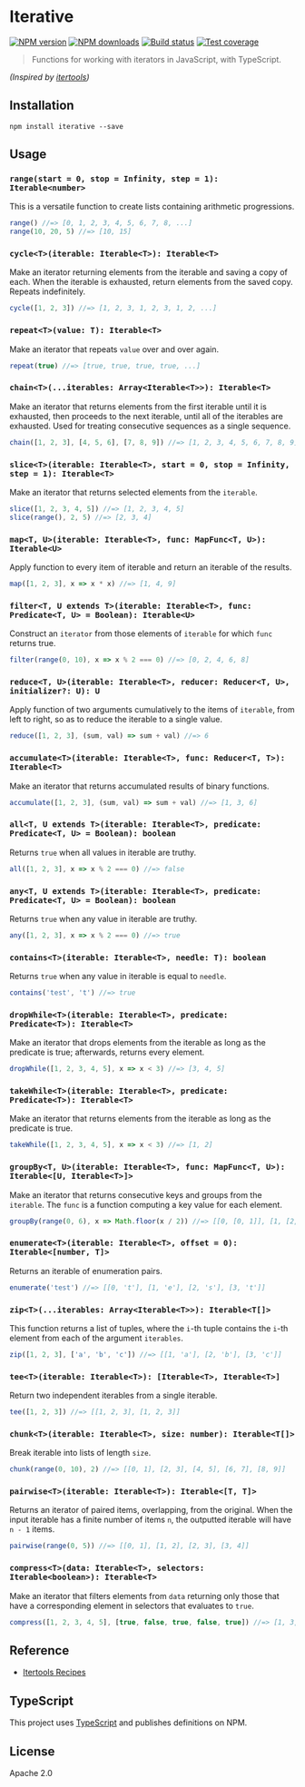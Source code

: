 # Iterative

[![NPM version][npm-image]][npm-url]
[![NPM downloads][downloads-image]][downloads-url]
[![Build status][travis-image]][travis-url]
[![Test coverage][coveralls-image]][coveralls-url]

> Functions for working with iterators in JavaScript, with TypeScript.

_(Inspired by [itertools](https://docs.python.org/3/library/itertools.html#itertools-recipes))_

## Installation

```
npm install iterative --save
```

## Usage

### `range(start = 0, stop = Infinity, step = 1): Iterable<number>`

This is a versatile function to create lists containing arithmetic progressions.

```ts
range() //=> [0, 1, 2, 3, 4, 5, 6, 7, 8, ...]
range(10, 20, 5) //=> [10, 15]
```

### `cycle<T>(iterable: Iterable<T>): Iterable<T>`

Make an iterator returning elements from the iterable and saving a copy of each. When the iterable is exhausted, return elements from the saved copy. Repeats indefinitely.

```ts
cycle([1, 2, 3]) //=> [1, 2, 3, 1, 2, 3, 1, 2, ...]
```

### `repeat<T>(value: T): Iterable<T>`

Make an iterator that repeats `value` over and over again.

```ts
repeat(true) //=> [true, true, true, true, ...]
```

### `chain<T>(...iterables: Array<Iterable<T>>): Iterable<T>`

Make an iterator that returns elements from the first iterable until it is exhausted, then proceeds to the next iterable, until all of the iterables are exhausted. Used for treating consecutive sequences as a single sequence.

```ts
chain([1, 2, 3], [4, 5, 6], [7, 8, 9]) //=> [1, 2, 3, 4, 5, 6, 7, 8, 9]
```

### `slice<T>(iterable: Iterable<T>, start = 0, stop = Infinity, step = 1): Iterable<T>`

Make an iterator that returns selected elements from the `iterable`.

```ts
slice([1, 2, 3, 4, 5]) //=> [1, 2, 3, 4, 5]
slice(range(), 2, 5) //=> [2, 3, 4]
```

### `map<T, U>(iterable: Iterable<T>, func: MapFunc<T, U>): Iterable<U>`

Apply function to every item of iterable and return an iterable of the results.

```ts
map([1, 2, 3], x => x * x) //=> [1, 4, 9]
```

### `filter<T, U extends T>(iterable: Iterable<T>, func: Predicate<T, U> = Boolean): Iterable<U>`

Construct an `iterator` from those elements of `iterable` for which `func` returns true.

```ts
filter(range(0, 10), x => x % 2 === 0) //=> [0, 2, 4, 6, 8]
```

### `reduce<T, U>(iterable: Iterable<T>, reducer: Reducer<T, U>, initializer?: U): U`

Apply function of two arguments cumulatively to the items of `iterable`, from left to right, so as to reduce the iterable to a single value.

```ts
reduce([1, 2, 3], (sum, val) => sum + val) //=> 6
```

### `accumulate<T>(iterable: Iterable<T>, func: Reducer<T, T>): Iterable<T>`

Make an iterator that returns accumulated results of binary functions.

```ts
accumulate([1, 2, 3], (sum, val) => sum + val) //=> [1, 3, 6]
```

### `all<T, U extends T>(iterable: Iterable<T>, predicate: Predicate<T, U> = Boolean): boolean`

Returns `true` when all values in iterable are truthy.

```ts
all([1, 2, 3], x => x % 2 === 0) //=> false
```

### `any<T, U extends T>(iterable: Iterable<T>, predicate: Predicate<T, U> = Boolean): boolean`

Returns `true` when any value in iterable are truthy.

```ts
any([1, 2, 3], x => x % 2 === 0) //=> true
```

### `contains<T>(iterable: Iterable<T>, needle: T): boolean`

Returns `true` when any value in iterable is equal to `needle`.

```ts
contains('test', 't') //=> true
```

### `dropWhile<T>(iterable: Iterable<T>, predicate: Predicate<T>): Iterable<T>`

Make an iterator that drops elements from the iterable as long as the predicate is true; afterwards, returns every element.

```ts
dropWhile([1, 2, 3, 4, 5], x => x < 3) //=> [3, 4, 5]
```

### `takeWhile<T>(iterable: Iterable<T>, predicate: Predicate<T>): Iterable<T>`

Make an iterator that returns elements from the iterable as long as the predicate is true.

```ts
takeWhile([1, 2, 3, 4, 5], x => x < 3) //=> [1, 2]
```

### `groupBy<T, U>(iterable: Iterable<T>, func: MapFunc<T, U>): Iterable<[U, Iterable<T>]>`

Make an iterator that returns consecutive keys and groups from the `iterable`. The `func` is a function computing a key value for each element.

```ts
groupBy(range(0, 6), x => Math.floor(x / 2)) //=> [[0, [0, 1]], [1, [2, 3]], [2, [4, 5]]]
```

### `enumerate<T>(iterable: Iterable<T>, offset = 0): Iterable<[number, T]>`

Returns an iterable of enumeration pairs.

```ts
enumerate('test') //=> [[0, 't'], [1, 'e'], [2, 's'], [3, 't']]
```

### `zip<T>(...iterables: Array<Iterable<T>>): Iterable<T[]>`

This function returns a list of tuples, where the `i`-th tuple contains the `i`-th element from each of the argument `iterables`.

```ts
zip([1, 2, 3], ['a', 'b', 'c']) //=> [[1, 'a'], [2, 'b'], [3, 'c']]
```

### `tee<T>(iterable: Iterable<T>): [Iterable<T>, Iterable<T>]`

Return two independent iterables from a single iterable.

```ts
tee([1, 2, 3]) //=> [[1, 2, 3], [1, 2, 3]]
```

### `chunk<T>(iterable: Iterable<T>, size: number): Iterable<T[]>`

Break iterable into lists of length `size`.

```ts
chunk(range(0, 10), 2) //=> [[0, 1], [2, 3], [4, 5], [6, 7], [8, 9]]
```

### `pairwise<T>(iterable: Iterable<T>): Iterable<[T, T]>`

Returns an iterator of paired items, overlapping, from the original. When the input iterable has a finite number of items `n`, the outputted iterable will have `n - 1` items.

```ts
pairwise(range(0, 5)) //=> [[0, 1], [1, 2], [2, 3], [3, 4]]
```

### `compress<T>(data: Iterable<T>, selectors: Iterable<boolean>): Iterable<T>`

Make an iterator that filters elements from `data` returning only those that have a corresponding element in selectors that evaluates to `true`.

```ts
compress([1, 2, 3, 4, 5], [true, false, true, false, true]) //=> [1, 3, 5]
```

## Reference

* [Itertools Recipes](https://docs.python.org/3/library/itertools.html#itertools-recipes)

## TypeScript

This project uses [TypeScript](https://github.com/Microsoft/TypeScript) and publishes definitions on NPM.

## License

Apache 2.0

[npm-image]: https://img.shields.io/npm/v/iterative.svg?style=flat
[npm-url]: https://npmjs.org/package/iterative
[downloads-image]: https://img.shields.io/npm/dm/iterative.svg?style=flat
[downloads-url]: https://npmjs.org/package/iterative
[travis-image]: https://img.shields.io/travis/blakeembrey/iterative.svg?style=flat
[travis-url]: https://travis-ci.org/blakeembrey/iterative
[coveralls-image]: https://img.shields.io/coveralls/blakeembrey/iterative.svg?style=flat
[coveralls-url]: https://coveralls.io/r/blakeembrey/iterative?branch=master
